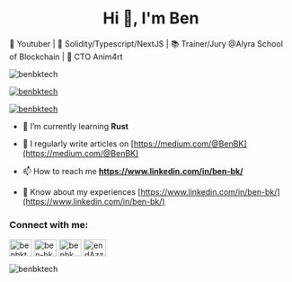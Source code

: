 <h1 align="center">Hi 👋, I'm Ben</h1>

📸 Youtuber | 🧙‍ Solidity/Typescript/NextJS | 📚 Trainer/Jury @Alyra School of Blockchain | 🦄 CTO Anim4rt

<p align="left"> <img src="https://komarev.com/ghpvc/?username=benbktech&label=Profile%20views&color=0e75b6&style=flat" alt="benbktech" /> </p>

<p align="left"> <a href="https://github.com/ryo-ma/github-profile-trophy"><img src="https://github-profile-trophy.vercel.app/?username=benbktech&theme=juicyfresh" alt="benbktech" /></a> </p>

<p align="left"> <a href="https://twitter.com/benbktech" target="blank"><img src="https://img.shields.io/twitter/follow/benbktech?logo=twitter&style=for-the-badge" alt="benbktech" /></a> </p>

- 🌱 I’m currently learning **Rust**

- 📝 I regularly write articles on [https://medium.com/@BenBK](https://medium.com/@BenBK)

- 📫 How to reach me **https://www.linkedin.com/in/ben-bk/**

- 📄 Know about my experiences [https://www.linkedin.com/in/ben-bk/](https://www.linkedin.com/in/ben-bk/)

<h3 align="left">Connect with me:</h3>
<p align="left">
<a href="https://twitter.com/benbktech" target="blank"><img align="center" src="https://raw.githubusercontent.com/rahuldkjain/github-profile-readme-generator/master/src/images/icons/Social/twitter.svg" alt="benbktech" height="30" width="40" /></a>
<a href="https://linkedin.com/in/ben-bk" target="blank"><img align="center" src="https://raw.githubusercontent.com/rahuldkjain/github-profile-readme-generator/master/src/images/icons/Social/linked-in-alt.svg" alt="ben-bk" height="30" width="40" /></a>
<a href="https://www.youtube.com/c/benbk" target="blank"><img align="center" src="https://raw.githubusercontent.com/rahuldkjain/github-profile-readme-generator/master/src/images/icons/Social/youtube.svg" alt="benbk" height="30" width="40" /></a>
<a href="https://discord.gg/endAzzPNrt" target="blank"><img align="center" src="https://raw.githubusercontent.com/rahuldkjain/github-profile-readme-generator/master/src/images/icons/Social/discord.svg" alt="endAzzPNrt" height="30" width="40" /></a>
</p>


<p><img align="left" src="https://github-readme-stats.vercel.app/api/top-langs?username=benbktech&show_icons=true&locale=en&layout=compact" alt="benbktech" /></p>
